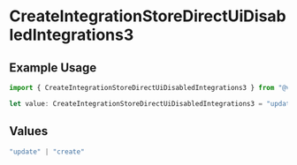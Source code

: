 # CreateIntegrationStoreDirectUiDisabledIntegrations3

## Example Usage

```typescript
import { CreateIntegrationStoreDirectUiDisabledIntegrations3 } from "@vercel/sdk/models/createintegrationstoredirectop.js";

let value: CreateIntegrationStoreDirectUiDisabledIntegrations3 = "update";
```

## Values

```typescript
"update" | "create"
```